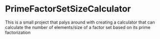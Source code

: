 # PrimeFactorSetSizeCalculator
This is a small project that palys around with creating a calculator that can calculate the number of elements/size of a factor set based on its prime 
factorization 
